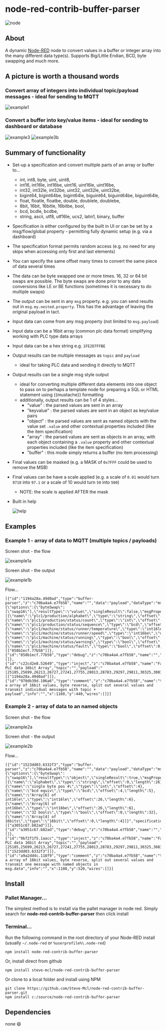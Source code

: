 node-red-contrib-buffer-parser
==============================

![node](/images/node.png) 

## About

A dynamic <a href="http://nodered.org" target="_new">Node-RED</a> node to convert values in a buffer or integer array into the many different data type(s). Supports Big/Little Endian, BCD, byte swapping and much more.


## A picture is worth a thousand words

### Convert array of integers into individual topic/payload messages - ideal for sending to MQTT
![example1](/images/example1.png) 

### Convert a buffer into key/value items - ideal for sending to dashboard or database
![example3](/images/example3.png) 
![example3b](/images/example3b.png) 



## Summary of functionality

* Set-up a specification and convert multiple parts of an array or buffer to...
  * int, int8, byte, uint, uint8,
  * int16, int16le, int16be, uint16, uint16le, uint16be,
  * int32, int32le, int32be, uint32, uint32le, uint32be,
  * bigint64, bigint64be, bigint64le, biguint64, biguint64be, biguint64le,
  * float, floatle, floatbe, double, doublele, doublebe,
  * 8bit, 16bit, 16bitle, 16bitbe, bool,
  * bcd, bcdle, bcdbe,
  * string, ascii, utf8, utf16le, ucs2, latin1, binary, buffer 
* Specification is either configured by the built in UI or can be set by a msg/flow/global property - permitting fully dynamic setup (e.g. via a dashboard)
* The specification format permits random access (e.g. no need for any skips when accessing only first and last elements)
* You can specify the same offset many times to convert the same piece of data several times
* The data can be byte swapped one or more times.  16, 32 or 64 bit swaps are possible. The byte swaps are done prior to any data conversions like LE or BE functions (sometimes it is necessary to do multiple swaps) 
* The output can be sent in any `msg` property.  e.g. you can send results out in `msg.my.nested.property`.  This has the advantage of leaving the original payload in tact.
* Input data can come from any msg property (not limited to `msg.payload`)
* Input data can be a 16bit array (common plc data format) simplifying working with PLC type data arrays
* Input data can be a hex string e.g. `1FE2D7FFBE`
* Output results can be multiple messages as `topic` and `payload` 
  * ideal for taking PLC data and sending it directly to MQTT
* Output results can be a single msg style output
  * ideal for converting multiple different data elements into one object to pass on to perhaps a template node for preparing a SQL or HTML statement using {{mustache}} formatting
  * additionally, output results can be 1 of 4 styles...
    * "value" : the parsed values are sent in an array 
    * "keyvalue" : the parsed values are sent in an object as key/value pairs 
    * "object" : the parsed values are sent as named objects with the value set `.value` and other contextual properties included (like the item specification)
    * "array" : the parsed values are sent as objects in an array, with each object containing a `.value` property and other contextual properties included (like the item specification)
    * "buffer" : this mode simply returns a buffer (no item processing)
* Final values can be masked (e.g. a MASK of `0x7FFF` could be used to remove the MSB)
* Final values can be have a scale applied (e.g. a scale of `0.01` would turn `9710` into `97.1` or a scale of 10 would turn `50` into `500`) 
  * NOTE: the scale is applied AFTER the mask
* Built in help

  ![help](/images/help.png) 


## Examples

### Example 1 - array of data to MQTT (multiple topics / payloads)

Screen shot - the flow

![example1a](/images/example1a.png) 

Screen shot - the output

![example1b](/images/example1b.png) 


Flow...
```
[{"id":"1194a28a.49d0ad","type":"buffer-parser","z":"c70ba4a4.e7fb58","name":"","data":"payload","dataType":"msg","specification":"{\"options\":{\"byteSwap\":[\"swap16\"],\"resultType\":\"value\",\"singleResult\":false,\"msgProperty\":\"payload\"},\"items\":[{\"name\":\"plc1/production/alphabet\",\"type\":\"string\",\"offset\":0,\"length\":26},{\"name\":\"plc1/production/status/count\",\"type\":\"int\",\"offset\":25},{\"name\":\"plc1/production/status/sequence\",\"type\":\"bcd\",\"offset\":4},{\"name\":\"plc1/machine/status/runner/temperature\",\"type\":\"int16le\",\"offset\":26},{\"name\":\"plc1/machine/status/runner/speed\",\"type\":\"int16be\",\"offset\":26},{\"name\":\"plc1/machine/status/running\",\"type\":\"bool\",\"offset\":0,\"offsetbit\":0},{\"name\":\"plc1/machine/status/warning\",\"type\":\"bool\",\"offset\":0,\"offsetbit\":1},{\"name\":\"plc1/machine/status/fault\",\"type\":\"bool\",\"offset\":0,\"offsetbit\":2}]}","specificationType":"json","x":1110,"y":480,"wires":[["858b1ecf.77b58"]]},{"id":"858b1ecf.77b58","type":"debug","z":"c70ba4a4.e7fb58","name":"","active":true,"tosidebar":true,"console":false,"tostatus":false,"complete":"payload","targetType":"msg","x":1350,"y":480,"wires":[]},{"id":"c22cd2e8.52649","type":"inject","z":"c70ba4a4.e7fb58","name":"Fake PLC data 16bit Array","topic":"","payload":"[25185,25699,26213,26727,27241,27755,28013,28783,29297,29811,30325,30839,31353,256,512,768,1024,1280,1536,1792,2048,2304,2560,2816,3072,3597]","payloadType":"json","repeat":"","crontab":"","once":false,"onceDelay":0.1,"x":890,"y":480,"wires":[["1194a28a.49d0ad"]]},{"id":"970db39d.106a6","type":"comment","z":"c70ba4a4.e7fb58","name":"take a array of 16bit values, byte reverse, split out several values and transmit individual messages with topic + payload","info":"","x":1160,"y":440,"wires":[]}]
```


### Example 2 - array of data to an named objects

Screen shot - the flow

![example2a](/images/example2a.png) 

Screen shot - the output

![example2b](/images/example2b.png) 


Flow...
```
[{"id":"1523dd03.6332f3","type":"buffer-parser","z":"c70ba4a4.e7fb58","name":"","data":"payload","dataType":"msg","specification":"{\"options\":{\"byteSwap\":[\"swap16\"],\"resultType\":\"object\",\"singleResult\":true,\"msgProperty\":\"data\"},\"items\":[{\"name\":\"alphabet\",\"type\":\"string\",\"offset\":0,\"length\":26},{\"name\":\"single byte pos 4\",\"type\":\"int\",\"offset\":4},{\"name\":\"bcd equiv\",\"type\":\"bcd\",\"offset\":4,\"length\":5},{\"name\":\"Array[6] of int16le\",\"type\":\"int16le\",\"offset\":26,\"length\":6},{\"name\":\"Array[6] of int16be\",\"type\":\"int16be\",\"offset\":26,\"length\":6},{\"name\":\"32 bools\",\"type\":\"bool\",\"offset\":0,\"length\":32},{\"name\":\"Array[4] of 16bits\",\"type\":\"16bit\",\"offset\":0,\"length\":4}]}","specificationType":"json","x":1110,"y":560,"wires":[["a3051c67.b82ad"]]},{"id":"a3051c67.b82ad","type":"debug","z":"c70ba4a4.e7fb58","name":"","active":true,"tosidebar":true,"console":false,"tostatus":false,"complete":"data","targetType":"msg","x":1340,"y":560,"wires":[]},{"id":"9b72f1f5.1aacc","type":"inject","z":"c70ba4a4.e7fb58","name":"Fake PLC data 16bit Array","topic":"","payload":"[25185,25699,26213,26727,27241,27755,28013,28783,29297,29811,30325,30839,31353,256,512,768,1024,1280,1536,1792,2048,2304,2560,2816,3072,3597]","payloadType":"json","repeat":"","crontab":"","once":false,"onceDelay":0.1,"x":890,"y":560,"wires":[["1523dd03.6332f3"]]},{"id":"a9a2dd4c.118f9","type":"comment","z":"c70ba4a4.e7fb58","name":"take a array of 16bit values, byte reverse, split out several values and transmit one message with named objects in msg.data","info":"","x":1180,"y":520,"wires":[]}]
```




## Install

### Pallet Manager...

The simplest method is to install via the pallet manager in node red. Simply search for **node-red-contrib-buffer-parser** then click install

### Terminal... 

Run the following command in the root directory of your Node-RED install  (usually `~/.node-red` or `%userprofile%\.node-red`)

    npm install node-red-contrib-buffer-parser

Or, install direct from github

    npm install steve-mcl/node-red-contrib-buffer-parser

Or clone to a local folder and install using NPM

    git clone https://github.com/Steve-Mcl/node-red-contrib-buffer-parser.git
    npm install c:/source/node-red-contrib-buffer-parser

## Dependencies


none :smile:
